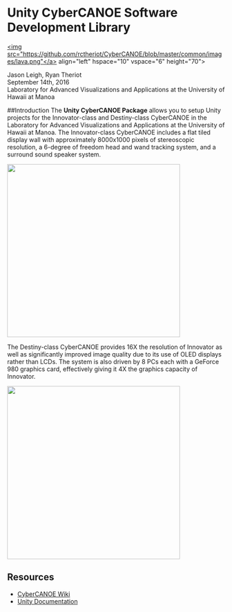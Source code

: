 # Unity CyberCANOE Software Development Library 

<a href="http://lava.manoa.hawaii.edu/"><img src="https://github.com/rctheriot/CyberCANOE/blob/master/common/images/lava.png"</a> align="left" hspace="10" vspace="6" height="70">

Jason Leigh, Ryan Theriot  
September 14th, 2016  
Laboratory for Advanced Visualizations and Applications at the University of Hawaii at Manoa  

##Introduction
The **Unity CyberCANOE Package** allows you to setup Unity projects for the Innovator-class and Destiny-class CyberCANOE in the Laboratory for Advanced Visualizations and Applications at the University of Hawaii at Manoa. The Innovator-class CyberCANOE includes a flat tiled display wall with approximately 8000x1000 pixels of stereoscopic resolution, a 6-degree of freedom head and wand tracking system, and a surround sound speaker system.  

<img src="https://github.com/rctheriot/CyberCANOE/blob/master/common/images/innovator.png" width="400">

The Destiny-class CyberCANOE provides 16X the resolution of Innovator as well as significantly improved image quality due to its use of OLED displays rather than LCDs. The system is also driven by 8 PCs each with a GeForce 980 graphics card, effectively giving it 4X the graphics capacity of Innovator.  

<img src="https://github.com/rctheriot/CyberCANOE/blob/master/common/images/destiny.png" width="400">


## Resources

* [CyberCANOE Wiki](https://github.com/rctheriot/CyberCANOE/wiki)
* [Unity Documentation](https://docs.unity3d.com/Manual/index.html)

